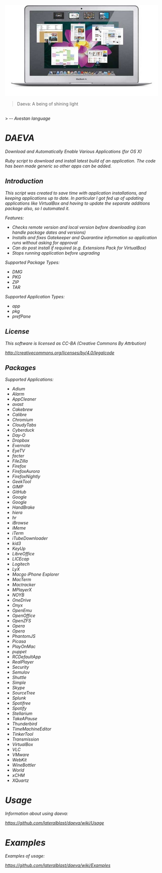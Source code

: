 ![alt tag](https://raw.githubusercontent.com/lateralblast/daeva/master/macbook.jpg)

> Daeva: A being of shining light
<br>
> -- <cite>Avestan language<cite>

DAEVA
=====

Download and Automatically Enable Various Applications (for OS X)

Ruby script to download and install latest build of an application.
The code has been made generic so other apps can be added.

Introduction
------------

This script was created to save time with application installations, and keeping
applications up to date. In particular I got fed up of updating applications like
VirtualBox and having to update the separate additions package also, so I automated
it.

Features:

- Checks remote version and local version before downloading (can handle package dates and versions)
- Installs and fixes Gatekeeper and Quarantine information so application runs without asking for approval
- Can do post install if required (e.g. Extensions Pack for VirtualBox)
- Stops running application before upgrading

Supported Package Types:

- DMG
- PKG
- ZIP
- TAR

Supported Application Types:

- app
- pkg
- prefPane

License
-------

This software is licensed as CC-BA (Creative Commons By Attrbution)

http://creativecommons.org/licenses/by/4.0/legalcode

Packages
--------

Supported Applications:

- Adium
- Alarm
- AppCleaner
- avast
- Cakebrew
- Calibre
- Chromium
- CloudyTabs
- Cyberduck
- Day-O
- Dropbox
- Evernote
- EyeTV
- facter
- FileZilla
- Firefox
- FirefoxAurora
- FirefoxNightly
- GeekTool
- GIMP
- GitHub
- Google
- Google
- HandBrake
- hiera
- hr
- iBrowse
- iMeme
- iTerm
- iTubeDownloader
- kid3
- KeyUp
- LibreOffice
- LICEcap
- Logitech
- LyX
- Macgo iPhone Explorer
- MacTerm
- Mactracker
- MPlayerX
- NOYB
- OneDrive
- Onyx
- OpenEmu
- OpenOffice
- OpenZFS
- Opera
- Opera
- PhantomJS
- Picasa
- PlayOnMac
- puppet
- RCDefaultApp
- RealPlayer
- Security
- Semulov
- Shuttle
- Simple
- Skype
- SourceTree
- Splunk
- Spotifree
- Spotify
- Stellarium
- TakeAPause
- Thunderbird
- TimeMachineEditor
- TinkerTool
- Transmission
- VirtualBox
- VLC
- VMware
- WebKit
- WineBottler
- World
- xCHM
- XQuartz

Usage
=====

Information about using daeva:

https://github.com/lateralblast/daeva/wiki/Usage

Examples
========

Examples of usage:

https://github.com/lateralblast/daeva/wiki/Examples
